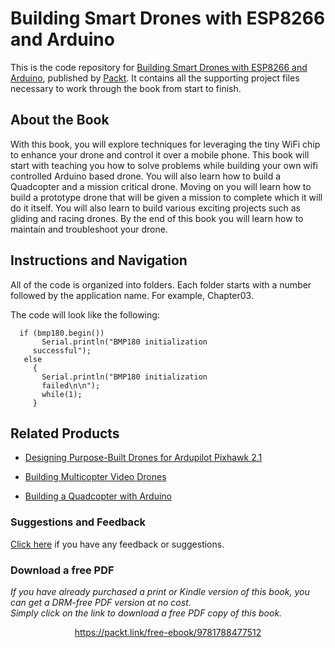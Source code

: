 # Building Smart Drones with ESP8266 and Arduino
This is the code repository for [Building Smart Drones with ESP8266 and Arduino](https://www.packtpub.com/hardware-and-creative/building-smart-drones-esp8266-and-arduino?utm_source=repository&utm_medium=github&utm_campaign=repository&utm_term=9781788477512), published by [Packt](https://www.packtpub.com/?utm_source=github). It contains all the supporting project files necessary to work through the book from start to finish.

## About the Book
With this book, you will explore techniques for leveraging the tiny WiFi chip to enhance your drone and control it over a mobile phone. This book will start with teaching you how to solve problems while building your own wifi controlled Arduino based drone. You will also learn how to build a Quadcopter and a mission critical drone. Moving on you will learn how to build a prototype drone that will be given a mission to complete which it will do it itself. You will also learn to build various exciting projects such as gliding and racing drones. By the end of this book you will learn how to maintain and troubleshoot your drone.

## Instructions and Navigation
All of the code is organized into folders. Each folder starts with a number followed by the application name. For example, Chapter03.

The code will look like the following:
```
  if (bmp180.begin())
       Serial.println("BMP180 initialization   
     successful");
   else
     {
       Serial.println("BMP180 initialization  
       failed\n\n");
       while(1); 
     }
```

## Related Products
* [Designing Purpose-Built Drones for Ardupilot Pixhawk 2.1](https://www.packtpub.com/hardware-and-creative/designing-purpose-build-drones-ardupilotpixhawk-21?utm_source=repository&utm_medium=github&utm_campaign=repository&utm_term=9781786469168)

* [Building Multicopter Video Drones](https://www.packtpub.com/hardware-and-creative/building-multicopter-video-drones?utm_source=repository&utm_medium=github&utm_campaign=repository&utm_term=9781782175438)

* [Building a Quadcopter with Arduino](https://www.packtpub.com/hardware-and-creative/building-quadcopter-arduino?utm_source=repository&utm_medium=github&utm_campaign=repository&utm_term=9781785281846)

### Suggestions and Feedback
[Click here](https://docs.google.com/forms/d/e/1FAIpQLSe5qwunkGf6PUvzPirPDtuy1Du5Rlzew23UBp2S-P3wB-GcwQ/viewform) if you have any feedback or suggestions.


### Download a free PDF

 <i>If you have already purchased a print or Kindle version of this book, you can get a DRM-free PDF version at no cost.<br>Simply click on the link to download a free PDF copy of this book.</i>
<p align="center"> <a href="https://packt.link/free-ebook/9781788477512">https://packt.link/free-ebook/9781788477512 </a> </p>